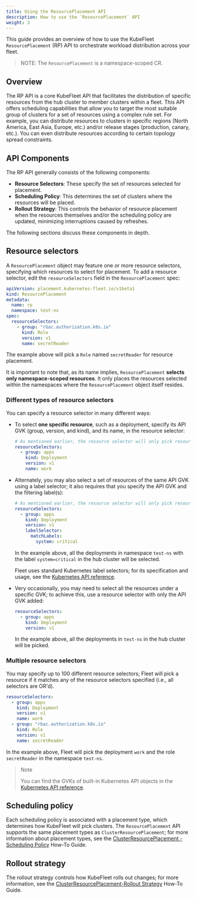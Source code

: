 ```yaml
---
title: Using the ResourcePlacement API
description: How to use the `ResourcePlacement` API
weight: 3
---
```


This guide provides an overview of how to use the KubeFleet `ResourcePlacement` (RP) API to orchestrate workload distribution across your fleet.

> NOTE: The `ResourcePlacement` is a namespace-scoped CR.

## Overview

The RP API is a core KubeFleet API that facilitates the distribution of specific resources from the hub cluster to 
member clusters within a fleet. This API offers scheduling capabilities that allow you to target the most suitable 
group of clusters for a set of resources using a complex rule set. For example, you can distribute resources to
clusters in specific regions (North America, East Asia, Europe, etc.) and/or release stages (production, canary, etc.). 
You can even distribute resources according to certain topology spread constraints.

## API Components

The RP API generally consists of the following components:

- **Resource Selectors**: These specify the set of resources selected for placement.
- **Scheduling Policy**: This determines the set of clusters where the resources will be placed.
- **Rollout Strategy**: This controls the behavior of resource placement when the resources themselves and/or the 
              scheduling policy are updated, minimizing interruptions caused by refreshes.

The following sections discuss these components in depth.

## Resource selectors

A `ResourcePlacement` object may feature one or more resource selectors,
specifying which resources to select for placement. To add a resource selector, edit
the `resourceSelectors` field in the `ResourcePlacement` spec:

```yaml
apiVersion: placement.kubernetes-fleet.io/v1beta1
kind: ResourcePlacement
metadata:
  name: rp
  namespace: test-ns
spec:
  resourceSelectors:
    - group: "rbac.authorization.k8s.io"
      kind: Role
      version: v1          
      name: secretReader
```

The example above will pick a `Role` named `secretReader` for resource placement.

It is important to note that, as its name implies, `ResourcePlacement` **selects only
namespace-scoped resources**. It only places the resources selected within the namespaces
where the `ResourcePlacement` object itself resides.

### Different types of resource selectors

You can specify a resource selector in many different ways:

* To select **one specific resource**, such as a deployment, specify its API GVK (group, version, and
kind), and its name, in the resource selector:

    ```yaml
    # As mentioned earlier, the resource selector will only pick resources under the same namespace as the RP object.
    resourceSelectors:
      - group: apps
        kind: Deployment
        version: v1          
        name: work
    ```

* Alternately, you may also select a set of resources of the same API GVK using a label selector;
it also requires that you specify the API GVK and the filtering label(s):

    ```yaml
    # As mentioned earlier, the resource selector will only pick resources under the same namespace as the RP object.
    resourceSelectors:
      - group: apps
        kind: Deployment
        version: v1           
        labelSelector:
          matchLabels:
            system: critical
    ```

    In the example above, all the deployments in namespace `test-ns` with the label `system=critical` in the hub cluster
    will be selected. 

    Fleet uses standard Kubernetes label selectors; for its specification and usage, see the
    [Kubernetes API reference](https://kubernetes.io/docs/reference/generated/kubernetes-api/v1.26/#labelselector-v1-meta).

* Very occasionally, you may need to select all the resources under a specific GVK; to achieve
this, use a resource selector with only the API GVK added:

    ```yaml
    resourceSelectors:
      - group: apps
        kind: Deployment
        version: v1          
    ```

    In the example above, all the deployments in `test-ns` in the hub cluster will be picked.

### Multiple resource selectors

You may specify up to 100 different resource selectors; Fleet will pick a resource if it matches
any of the resource selectors specified (i.e., all selectors are OR'd).

```yaml
resourceSelectors:
  - group: apps
    kind: Deployment
    version: v1          
    name: work
  - group: "rbac.authorization.k8s.io"
    kind: Role
    version: v1
    name: secretReader      
```

In the example above, Fleet will pick the deployment `work` and the role `secretReader` in the namespace `test-ns`.

> Note
>
> You can find the GVKs of built-in Kubernetes API objects in the
> [Kubernetes API reference](https://kubernetes.io/docs/reference/generated/kubernetes-api/v1.26/).

## Scheduling policy

Each scheduling policy is associated with a placement type, which determines how KubeFleet will
pick clusters. The `ResourcePlacement` API supports the same placement types as `ClusterResourcePlacement`; 
for more information about placement types, see the [ClusterResourcePlacement - Scheduling Policy](crp.md#scheduling-policy) How-To Guide.

## Rollout strategy
The rollout strategy controls how KubeFleet rolls out changes; for more information, see the [ClusterResourcePlacement-Rollout Strategy](crp.md#rollout-strategy) How-To Guide.